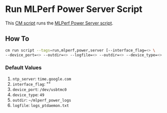 # Run MLPerf Power Server Script
This [CM script](https://github.com/mlcommons/ck/blob/master/cm/docs/tutorial-scripts.md) runs the [MLPerf Power Server script](https://github.com/mlcommons/power-dev/tree/master/ptd_client_server).

## How To
```bash
cm run script --tags=run,mlperf,power,server [--interface_flag=<> \
--device_port=<> --outdir=<> --logfile=<> --outdir=<> --device_type=<> ]
```

### Default Values
1. `ntp_server`: `time.google.com`
2. `interface_flag`: ""
3. `device_port`: `/dev/usbtmc0`
4. `device_type`: `49`
5. `outdir`: `~/mlperf_power_logs`
6. `logfile`: `logs_ptdaemon.txt`


